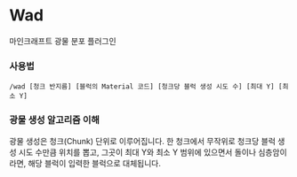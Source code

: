 # Wad
마인크래프트 광물 분포 플러그인

### 사용법
```
/wad [청크 반지름] [블럭의 Material 코드] [청크당 블럭 생성 시도 수] [최대 Y] [최소 Y]
```

### 광물 생성 알고리즘 이해
광물 생성은 청크(Chunk) 단위로 이루어집니다.
한 청크에서 무작위로 청크당 블럭 생성 시도 수만큼 위치를 뽑고, 
그곳이 최대 Y와 최소 Y 범위에 있으면서 돌이나 심층암이라면, 
해당 블럭이 입력한 블럭으로 대체됩니다.
